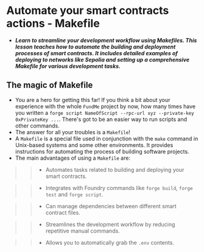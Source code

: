 # Automate your smart contracts actions - Makefile
- ***Learn to streamline your development workflow using Makefiles. This lesson teaches how to automate the building and deployment processes of smart contracts. It includes detailed examples of deploying to networks like Sepolia and setting up a comprehensive Makefile for various development tasks.***

## The magic of Makefile
- You are a hero for getting this far! If you think a bit about your experience with the whole `FundMe` project by now, how many times have you written a `forge script NameOfScript --rpc-url xyz --private-key 0xPrivateKey ...`. There's got to be an easier way to run scripts and other commands.
- The answer for all your troubles is a `Makefile`!
- A `Makefile` is a special file used in conjunction with the `make` command in Unix-based systems and some other environments. It provides instructions for automating the process of building software projects.
- The main advantages of using a `Makefile` are:

>> * Automates tasks related to building and deploying your smart contracts.

>> * Integrates with Foundry commands like `forge build`, `forge test` and `forge script`.

>> * Can manage dependencies between different smart contract files.

>> * Streamlines the development workflow by reducing repetitive manual commands.

>> * Allows you to automatically grab the `.env` contents.

